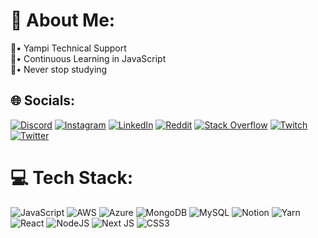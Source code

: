 # 💫 About Me:
🧩• Yampi Technical Support<br>🌱• Continuous Learning in JavaScript<br>📖• Never stop studying


## 🌐 Socials:
[![Discord](https://img.shields.io/badge/Discord-%237289DA.svg?logo=discord&logoColor=white)](htttps://discord.gg/Raineri#0001) [![Instagram](https://img.shields.io/badge/Instagram-%23E4405F.svg?logo=Instagram&logoColor=white)](https://instagram.com/raineridev) [![LinkedIn](https://img.shields.io/badge/LinkedIn-%230077B5.svg?logo=linkedin&logoColor=white)](https://linkedin.com/in/raineridev) [![Reddit](https://img.shields.io/badge/Reddit-%23FF4500.svg?logo=Reddit&logoColor=white)](https://reddit.com/user/raineridev) [![Stack Overflow](https://img.shields.io/badge/-Stackoverflow-FE7A16?logo=stack-overflow&logoColor=white)](https://stackoverflow.com/users/20149874) [![Twitch](https://img.shields.io/badge/Twitch-%239146FF.svg?logo=Twitch&logoColor=white)](https://twitch.tv/raineridev) [![Twitter](https://img.shields.io/badge/Twitter-%231DA1F2.svg?logo=Twitter&logoColor=white)](https://twitter.com/raineridev) 

# 💻 Tech Stack:
![JavaScript](https://img.shields.io/badge/javascript-%23323330.svg?style=for-the-badge&logo=javascript&logoColor=%23F7DF1E) ![AWS](https://img.shields.io/badge/AWS-%23FF9900.svg?style=for-the-badge&logo=amazon-aws&logoColor=white) ![Azure](https://img.shields.io/badge/azure-%230072C6.svg?style=for-the-badge&logo=azure-devops&logoColor=white) ![MongoDB](https://img.shields.io/badge/MongoDB-%234ea94b.svg?style=for-the-badge&logo=mongodb&logoColor=white) ![MySQL](https://img.shields.io/badge/mysql-%2300f.svg?style=for-the-badge&logo=mysql&logoColor=white) ![Notion](https://img.shields.io/badge/Notion-%23000000.svg?style=for-the-badge&logo=notion&logoColor=white) ![Yarn](https://img.shields.io/badge/yarn-%232C8EBB.svg?style=for-the-badge&logo=yarn&logoColor=white) ![React](https://img.shields.io/badge/react-%2320232a.svg?style=for-the-badge&logo=react&logoColor=%2361DAFB) ![NodeJS](https://img.shields.io/badge/node.js-6DA55F?style=for-the-badge&logo=node.js&logoColor=white) ![Next JS](https://img.shields.io/badge/Next-black?style=for-the-badge&logo=next.js&logoColor=white) ![CSS3](https://img.shields.io/badge/css3-%231572B6.svg?style=for-the-badge&logo=css3&logoColor=white)
